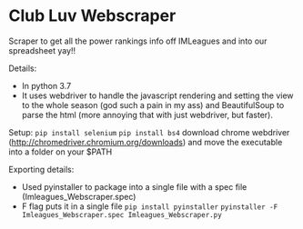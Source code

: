 # Club Luv Webscraper
Scraper to get all the power rankings info off IMLeagues and into our spreadsheet yay!!

Details:
 - In python 3.7
 - It uses webdriver to handle the javascript rendering and setting the view to the whole season (god such a pain in my ass) and BeautifulSoup to parse the html (more annoying that with just webdriver, but faster). 

Setup:
`pip install selenium`
`pip install bs4`
download chrome webdriver (http://chromedriver.chromium.org/downloads) and move the executable into a folder on your $PATH

Exporting details:
 - Used pyinstaller to package into a single file with a spec file (Imleagues_Webscraper.spec)
 - F flag puts it in a single file
`pip install pyinstaller`
`pyinstaller -F Imleagues_Webscraper.spec Imleagues_Webscraper.py`  
